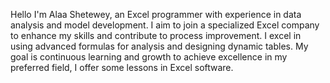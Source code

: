 Hello I'm Alaa Shetewey, an Excel programmer with experience in data analysis and model development.
I aim to join a specialized Excel company to enhance my skills and contribute to process improvement. I excel in using advanced formulas for analysis and designing dynamic tables.
My goal is continuous learning and growth to achieve excellence in my preferred field, I offer some lessons in Excel software.
